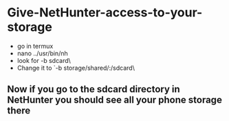 # Give-NetHunter-access-to-your-storage
* go in termux
* nano ../usr/bin/nh
* look for -b sdcard\
* Change it to `-b storage/shared/:/sdcard\
## Now if you go to the sdcard directory in NetHunter you should see all your phone storage there
